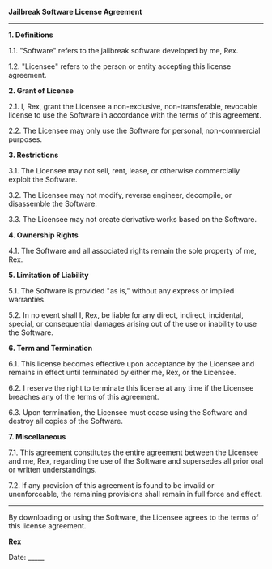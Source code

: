 **Jailbreak Software License Agreement**

---

**1. Definitions**

1.1. "Software" refers to the jailbreak software developed by me, Rex.

1.2. "Licensee" refers to the person or entity accepting this license agreement.

**2. Grant of License**

2.1. I, Rex, grant the Licensee a non-exclusive, non-transferable, revocable license to use the Software in accordance with the terms of this agreement.

2.2. The Licensee may only use the Software for personal, non-commercial purposes.

**3. Restrictions**

3.1. The Licensee may not sell, rent, lease, or otherwise commercially exploit the Software.

3.2. The Licensee may not modify, reverse engineer, decompile, or disassemble the Software.

3.3. The Licensee may not create derivative works based on the Software.

**4. Ownership Rights**

4.1. The Software and all associated rights remain the sole property of me, Rex.

**5. Limitation of Liability**

5.1. The Software is provided "as is," without any express or implied warranties.

5.2. In no event shall I, Rex, be liable for any direct, indirect, incidental, special, or consequential damages arising out of the use or inability to use the Software.

**6. Term and Termination**

6.1. This license becomes effective upon acceptance by the Licensee and remains in effect until terminated by either me, Rex, or the Licensee.

6.2. I reserve the right to terminate this license at any time if the Licensee breaches any of the terms of this agreement.

6.3. Upon termination, the Licensee must cease using the Software and destroy all copies of the Software.

**7. Miscellaneous**

7.1. This agreement constitutes the entire agreement between the Licensee and me, Rex, regarding the use of the Software and supersedes all prior oral or written understandings.

7.2. If any provision of this agreement is found to be invalid or unenforceable, the remaining provisions shall remain in full force and effect.

---

By downloading or using the Software, the Licensee agrees to the terms of this license agreement.

**Rex**

Date: _____
